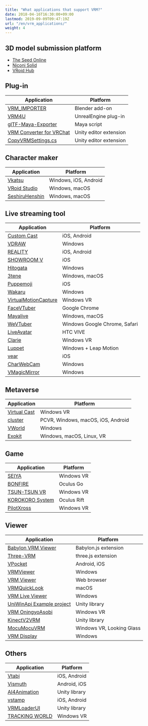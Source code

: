```yaml
---
title: "What applications that support VRM?"
date: 2018-04-16T16:30:00+09:00
lastmod: 2019-09-09T09:47:19Z
url: "/en/vrm_applications/"
weight: 4
---
```


##  3D model submission platform

* [The Seed Online](https://seed.online/)
* [Niconi Solid](https://3d.nicovideo.jp/)
* [VRoid Hub](https://hub.vroid.com/)

##  Plug-in

| Application | Platform |
|-------------|----------|
| [VRM_IMPORTER](https://github.com/saturday06/VRM_IMPORTER_for_Blender2_8) | Blender add-on |
| [VRM4U](https://github.com/ruyo/VRM4U) | UnrealEngine plug-in |
| [glTF-Maya-Exporter](https://github.com/kashikacojp/glTF-Maya-Exporter) | Maya script |
| [VRM Converter for VRChat](https://www.v-market.work/ec/items/122/detail/) | Unity editor extension |
| [CopyVRMSettings.cs](https://pokemori.booth.pm/items/1788660) | Unity editor extension |

##  Character maker

| Application | Platform |
|-------------|----------|
| [Vkatsu](http://vkatsu.jp/) | Windows, iOS, Android |
| [VRoid Studio](https://vroid.com/en/studio/) | Windows, macOS |
| [SeshiruHenshin](https://fantia.jp/fanclubs/10552) | Windows, macOS |

##  Live streaming tool

| Application | Platform |
|-------------|----------|
| [Custom Cast](https://customcast.jp/) | iOS, Android |
| [VDRAW](https://sites.google.com/view/vdraw/) | Windows |
| [REALITY](https://reality.wrightflyer.net/) | iOS, Android |
| [SHOWROOM V](https://campaign.showroom-live.com/showroom-v/) | iOS |
| [Hitogata](https://sites.google.com/site/vhitogata/) | Windows |
| [3tene](https://3tene.com/) | Windows, macOS |
| [Puppemoji](https://www.puppemoji.com/) | iOS |
| [Wakaru](https://store.steampowered.com/app/870820/Wakaru_ver_beta/) | Windows |
| [VirtualMotionCapture](https://sh-akira.github.io/VirtualMotionCapture/) | Windows VR |
| [FaceVTuber](https://facevtuber.com/) | Google Chrome |
| [Mayalive](https://materializer.co/lab/mayalive) | Windows, macOS |
| [WeVTuber](https://wevtubers.appspot.com/) | Windows Google Chrome, Safari |
| [LiveAvatar](https://github.com/m2wasabi/LiveAvatar) | HTC VIVE |
| [Clarie](https://biscrat.booth.pm/items/1193414) | Windows VR |
| [Luppet](https://luppet.appspot.com/) | Windows + Leap Motion |
| [vear](https://apps.apple.com/jp/app/vear/id1490697369) | iOS |
| [CharWebCam](https://github.com/xelloss120/CharWebCam) | Windows |
| [VMagicMirror](https://malaybaku.github.io/VMagicMirror/en/) | Windows |

##  Metaverse

| Application | Platform |
|-------------|----------|
| [Virtual Cast](https://virtualcast.jp/) | Windows VR |
| [cluster](https://cluster.mu/) | PCVR, Windows, macOS, iOS, Android |
| [VWorld](https://naby.booth.pm/items/990663) | Windows |
| [Exokit](https://github.com/exokitxr/avatars) | Windows, macOS, Linux, VR |

##  Game

| Application | Platform |
|-------------|----------|
| [SEIYA](https://wandv.jp/seiya/) | Windows VR |
| [BONFIRE](https://orenodinner.booth.pm/items/952450) | Oculus Go |
| [TSUN-TSUN VR](https://store.steampowered.com/app/867090/VR__TSUNTSUN_VR/) | Windows VR |
| [KOROKORO System](https://www.mediaplex.co.jp/korokoro/) | Oculus Rift |
| [PilotXross](https://n-mattun.booth.pm/) | Windows VR |

##  Viewer

| Application | Platform |
|-------------|----------|
| [Babylon VRM Viewer](https://github.com/virtual-cast/babylon-vrm-loader/) | Babylon.js extension |
| [Three-VRM](https://github.com/pixiv/three-vrm/) | three.js extension |
| [VPocket](https://booooooh.booth.pm/items/1033823) | Android, iOS |
| [VRMViewer](https://w.atwiki.jp/beamman/) | Windows |
| [VRM Viewer](https://vrm-viewer.yukimochi.io/) | Web browser |
| [VRMQuickLook](https://github.com/magicien/VRMQuickLook) | macOS |
| [VRM Live Viewer](http://fantom1x.blog130.fc2.com/blog-entry-309.html) | Windows |
| [UniWinApi Example project](https://github.com/kirurobo/UniWinApi) | Unity library |
| [VRM OningyoAsobi](https://120byte.booth.pm/items/1099618) | Windows VR |
| [KinectV2VRM](https://github.com/m2wasabi/KinectV2VRM) | Unity library |
| [MocuMocuVRM](http://www.vrai.jp/vr_mocuvrm_en.html) | Windows VR, Looking Glass |
| [VRM Display](https://akarimichi.github.io/vrm-display-releases/) | Windows |

##  Others

| Application | Platform |
|-------------|----------|
| [Vtabi](https://app.famitsu.com/gametitle/8356/) | iOS, Android |
| [Vismuth](https://vismuth.com/) | Android, iOS |
| [AI4Animation](https://github.com/t-takasaka/AI4Animation/tree/master/AI4Animation/Assets/Demo/ARKit) | Unity library |
| [vstamp](https://bnut.jp/vstamp) | iOS, Android |
| [VRMLoaderUI](https://github.com/m2wasabi/VRMLoaderUI) | Unity library |
| [TRACKING WORLD](http://deatrathias.net/TW/) | Windows VR |
